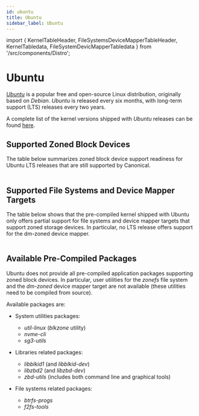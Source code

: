 ```yaml
---
id: ubuntu
title: Ubuntu
sidebar_label: Ubuntu
---
```


import {
KernelTableHeader,
FileSystemsDeviceMapperTableHeader,
KernelTabledata,
FileSystemDevicMapperTabledata
} from '/src/components/Distro';

# Ubuntu

*<a href="https://www.ubuntu.com" target="_blank">Ubuntu</a>* is a
popular free and open-source Linux distribution, originally based on
*Debian*. *Ubuntu* is released every six months, with long-term
support (LTS) releases every two years.

A complete list of the kernel versions shipped with *Ubuntu* releases
can be found <a href="https://en.wikipedia.org/wiki/
Ubuntu_version_history#Table_of_versions"
target="_blank">here</a>.

## Supported Zoned Block Devices

The table below summarizes zoned block device support readiness for Ubuntu LTS
releases that are still supported by Canonical.

<div>
    <table class="table-dist">
        <KernelTableHeader></KernelTableHeader>
        <KernelTabledata></KernelTabledata>
    </table>
</div>

## Supported File Systems and Device Mapper Targets

The table below shows that the pre-compiled kernel shipped with Ubuntu only
offers partial support for file systems and device mapper targets that support
zoned storage devices. In particular, no LTS release offers support for the
dm-zoned device mapper.

<div>
    <table class="table-dist">
        <FileSystemsDeviceMapperTableHeader>
        </FileSystemsDeviceMapperTableHeader>
        <FileSystemDevicMapperTabledata>
        </FileSystemDevicMapperTabledata>
    </table>
</div>

## Available Pre-Compiled Packages

Ubuntu does not provide all pre-compiled application packages supporting zoned
block devices. In particular, user utilities for the *zonefs* file system and
the *dm-zoned* device mapper target are not available (these utilities need to
be compiled from source).

Available packages are:

* System utilities packages:
    - *util-linux* (*blkzone* utility)
    - *nvme-cli*
    - *sg3-utils*

* Libraries related packages:
    - *libblkid1* (and *libblkid-dev*)
    - *libzbd2* (and *libzbd-dev*)
    - *zbd-utils* (includes both command line and graphical tools)

* File systems related packages:
    - *btrfs-progs*
    - *f2fs-tools*
